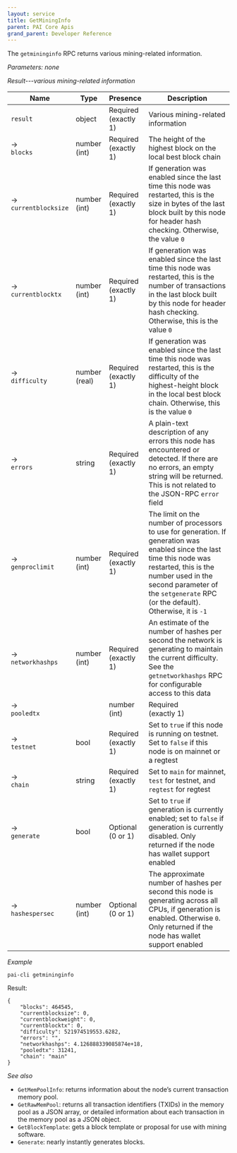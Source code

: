 ```yaml
---
layout: service
title: GetMiningInfo
parent: PAI Core Apis
grand_parent: Developer Reference
---
```



The `getmininginfo` RPC returns various mining-related information.

*Parameters: none*

*Result---various mining-related information*

| Name | Type      | Presence            | Description
|------|-----------|---------------------|-------------
| `result`  |object | Required<br>(exactly 1) | Various mining-related information
| →<br>`blocks` | number (int) | Required<br>(exactly 1) | The height of the highest block on the local best block chain
| →<br>`currentblocksize` | number (int) | Required<br>(exactly 1) | If generation was enabled since the last time this node was restarted, this is the size in bytes of the last block built by this node for header hash checking.  Otherwise, the value `0`
| →<br>`currentblocktx` | number (int) | Required<br>(exactly 1) | If generation was enabled since the last time this node was restarted, this is the number of transactions in the last block built by this node for header hash checking.  Otherwise, this is the value `0`
| →<br>`difficulty` | number (real) | Required<br>(exactly 1) | If generation was enabled since the last time this node was restarted, this is the difficulty of the highest-height block in the local best block chain.  Otherwise, this is the value `0`
| →<br>`errors` | string | Required<br>(exactly 1) | A plain-text description of any errors this node has encountered or detected.  If there are no errors, an empty string will be returned.  This is not related to the JSON-RPC `error` field
| →<br>`genproclimit` | number (int) | Required<br>(exactly 1) | The limit on the number of processors to use for generation.  If generation was enabled since the last time this node was restarted, this is the number used in the second parameter of the `setgenerate` RPC (or the default).  Otherwise, it is `-1`
| →<br>`networkhashps` |  number (int) | Required<br>(exactly 1) | An estimate of the number of hashes per second the network is generating to maintain the current difficulty.  See the `getnetworkhashps` RPC for configurable access to this data
| →<br>`pooledtx` | |  number (int) | Required<br>(exactly 1) | The number of transactions in the memory pool
| →<br>`testnet` | bool | Required<br>(exactly 1) | Set to `true` if this node is running on testnet.  Set to `false` if this node is on mainnet or a regtest
| →<br>`chain` | string | Required<br>(exactly 1) | Set to `main` for mainnet, `test` for testnet, and `regtest` for regtest
| →<br>`generate` | bool | Optional<br>(0 or 1) | Set to `true` if generation is currently enabled; set to `false` if generation is currently disabled.  Only returned if the node has wallet support enabled
| →<br>`hashespersec` | number (int) | Optional<br>(0 or 1) | The approximate number of hashes per second this node is generating across all CPUs, if generation is enabled.  Otherwise `0`.  Only returned if the node has wallet support enabled

*Example*

```
pai-cli getmininginfo
```

Result:

```
{
    "blocks": 464545,
    "currentblocksize": 0,
    "currentblockweight": 0,
    "currentblocktx": 0,
    "difficulty": 521974519553.6282,
    "errors": "",
    "networkhashps": 4.126888339085874e+18,
    "pooledtx": 31241,
    "chain": "main"
}
```

*See also*

* `GetMemPoolInfo`:  returns information about the node’s current transaction memory pool.
* `GetRawMemPool`: returns all transaction identifiers (TXIDs) in the memory pool as a JSON array, or detailed information about each transaction in the memory pool as a JSON object.
* `GetBlockTemplate`: gets a block template or proposal for use with mining software.
* `Generate`: nearly instantly generates blocks.
